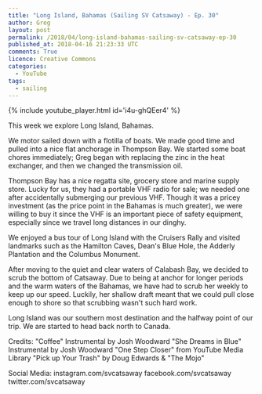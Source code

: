 ```yaml
---
title: "Long Island, Bahamas (Sailing SV Catsaway) - Ep. 30"
author: Greg
layout: post
permalink: /2018/04/long-island-bahamas-sailing-sv-catsaway-ep-30
published_at: 2018-04-16 21:23:33 UTC
comments: True
licence: Creative Commons
categories:
  - YouTube
tags:
  - sailing
---
```


{% include youtube_player.html id='i4u-ghQEer4' %}




This week we explore Long Island, Bahamas.

We motor sailed down with a flotilla of boats.  We made good time and pulled into a nice flat anchorage in Thompson Bay. We started some boat chores immediately; Greg began with replacing the zinc in the heat exchanger, and then we changed the transmission oil.

Thompson Bay has a nice regatta site, grocery store and marine supply store.  Lucky for us, they had a portable VHF radio for sale; we needed one after accidentally submerging our previous VHF.  Though it was a pricey investment (as the price point in the Bahamas is much greater), we were willing to buy it since the VHF is an important piece of safety equipment, especially since we travel long distances in our dinghy.

We enjoyed a bus tour of Long Island with the Cruisers Rally and visited landmarks such as the Hamilton Caves, Dean's Blue Hole, the Adderly Plantation and the Columbus Monument.

After moving to the quiet and clear waters of Calabash Bay, we decided to scrub the bottom of Catsaway.  Due to being at anchor for longer periods and the warm waters of the Bahamas, we have had to scrub her weekly to keep up our speed.  Luckily, her shallow draft meant that we could pull close enough to shore so that scrubbing wasn't such hard work.

Long Island was our southern most destination and the halfway point of our trip.  We are started to head back north to Canada.

Credits:
"Coffee" Instrumental by Josh Woodward
"She Dreams in Blue" Instrumental by Josh Woodward
"One Step Closer" from YouTube Media Library
"Pick up Your Trash" by Doug Edwards & "The Mojo"

Social Media:
instagram.com/svcatsaway
facebook.com/svcatsaway
twitter.com/svcatsaway

